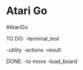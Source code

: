 # Atari Go
#AtariGo

TO DO:
-terminal_test

-utility
-actions
-result
  
DONE:
-to move
-load_board
